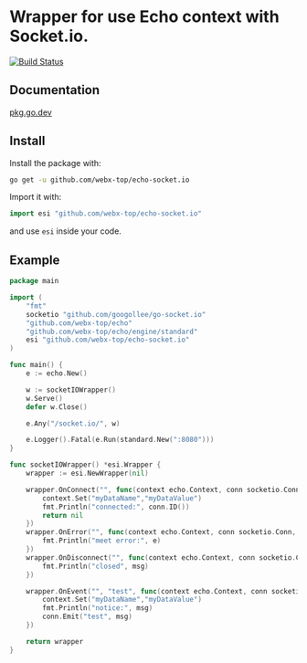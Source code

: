 # Wrapper for use Echo context with Socket.io.

[![Build Status](https://travis-ci.com/umirode/echo-socket.io.svg?branch=master)](https://travis-ci.com/umirode/echo-socket.io)

## Documentation
[pkg.go.dev](https://pkg.go.dev/github.com/umirode/echo-socket.io)

## Install

Install the package with:

```bash
go get -u github.com/webx-top/echo-socket.io
```

Import it with:

```go
import esi "github.com/webx-top/echo-socket.io"
```

and use `esi` inside your code.

## Example

```go
package main

import (
	"fmt"
	socketio "github.com/googollee/go-socket.io"
	"github.com/webx-top/echo"
	"github.com/webx-top/echo/engine/standard"
	esi "github.com/webx-top/echo-socket.io"
)

func main() {
	e := echo.New()

	w := socketIOWrapper()
	w.Serve()
	defer w.Close()

	e.Any("/socket.io/", w)

	e.Logger().Fatal(e.Run(standard.New(":8080")))
}

func socketIOWrapper() *esi.Wrapper {
	wrapper := esi.NewWrapper(nil)

	wrapper.OnConnect("", func(context echo.Context, conn socketio.Conn) error {
		context.Set("myDataName","myDataValue")
		fmt.Println("connected:", conn.ID())
		return nil
	})
	wrapper.OnError("", func(context echo.Context, conn socketio.Conn, e error) {
		fmt.Println("meet error:", e)
	})
	wrapper.OnDisconnect("", func(context echo.Context, conn socketio.Conn, msg string) {
		fmt.Println("closed", msg)
	})

	wrapper.OnEvent("", "test", func(context echo.Context, conn socketio.Conn, msg string) {
		context.Set("myDataName","myDataValue")
		fmt.Println("notice:", msg)
		conn.Emit("test", msg)
	})

	return wrapper
}
```

